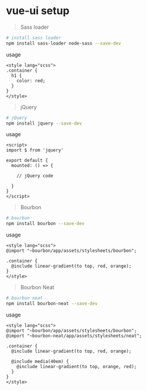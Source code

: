 # vue-ui setup

> Sass loader

``` bash
# install sass loader
npm install sass-loader node-sass --save-dev
```

usage
```
<style lang="scss">
.container {
  h1 {
    color: red;
  }
}
</style>
```

> jQuery

``` bash
# jQuery
npm install jquery --save-dev
```

usage
```
<script>
import $ from 'jquery'

export default {
  mounted: () => {

    // jQuery code

  }
}
</script>
```

> Bourbon
```bash
# bourbon
npm install bourbon --save-dev
```

usage
```
<style lang="scss">
@import "~bourbon/app/assets/stylesheets/bourbon";

.container {
  @include linear-gradient(to top, red, orange);
}
</style>
```

> Bourbon Neat
```bash
# bourbon neat
npm install bourbon-neat --save-dev
```

usage
```
<style lang="scss">
@import "~bourbon/app/assets/stylesheets/bourbon";
@import "~bourbon-neat/app/assets/stylesheets/neat";

.container {
  @include linear-gradient(to top, red, orange);

  @include media(40em) {
    @include linear-gradient(to top, orange, red);
  }
}
</style>
```
